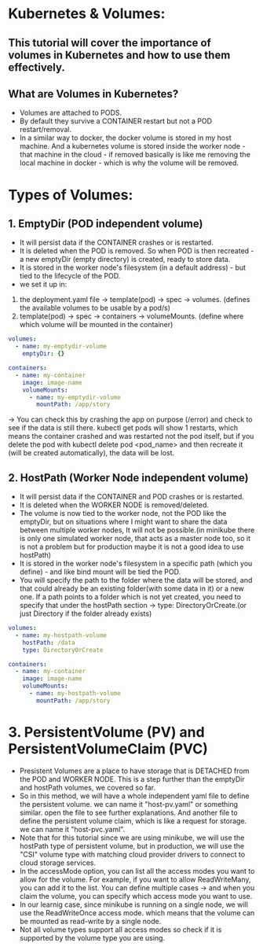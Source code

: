 # Kubernetes & Volumes:
## This tutorial will cover the importance of volumes in Kubernetes and how to use them effectively.
## What are Volumes in Kubernetes?
- Volumes are attached to PODS.
- By default they survive a CONTAINER restart but not a POD restart/removal.
- In a similar way to docker, the docker volume is stored in my host machine. And a kubernetes volume is stored inside the worker node - that machine in the cloud - if removed basically is like me removing the local machine in docker - which is why the volume will be removed.

# Types of Volumes:
## 1. EmptyDir (POD independent volume)
- It will persist data if the CONTAINER crashes or is restarted.
- It is deleted when the POD is removed. So when POD is then recreated - a new emptyDir (empty directory) is created, ready to store data.
- It is stored in the worker node's filesystem (in a default address) - but tied to the lifecycle of the POD.
- we set it up in: 
1. the deployment.yaml file -> template(pod) -> spec -> volumes. (defines the available volumes to be usable by a pod/s)
2. template(pod) -> spec -> containers -> volumeMounts. (define where which volume will be mounted in the container)
```yaml
volumes:
  - name: my-emptydir-volume
    emptyDir: {}
```
```yaml
containers:
  - name: my-container
    image: image-name
    volumeMounts:
      - name: my-emptydir-volume
        mountPath: /app/story
```
-> You can check this by crashing the app on purpose (/error) and check to see if the data is still there. kubectl get pods will show 1 restarts, which means the container crashed and was restarted not the pod itself, but if you delete the pod with kubectl delete pod <pod_name> and then recreate it (will be created automatically), the data will be lost.

## 2. HostPath (Worker Node independent volume)
-  It will persist data if the CONTAINER and POD crashes or is restarted.
- It is deleted when the WORKER NODE is removed/deleted.
- The volume is now tied to the worker node, not the POD like the emptyDir, but on situations where I might want to share the data between multiple worker nodes, It will not be possible.(in minikube there is only one simulated worker node, that acts as a master node too, so it is not a problem but for production maybe it is not a good idea to use hostPath)
- It is stored in the worker node's filesystem in a specific path (which you define) - and like bind mount will be tied the POD.
- You will specify the path to the folder where the data will be stored, and that could already be an existing folder(with some data in it) or a new one. If a path points to a folder which is not yet created, you need to specify that under the hostPath section -> type: DirectoryOrCreate.(or just Directory if the folder already exists)
```yaml
volumes:
  - name: my-hostpath-volume
    hostPath: /data
    type: DirectoryOrCreate
```
```yaml
containers:
  - name: my-container
    image: image-name
    volumeMounts:
      - name: my-hostpath-volume
        mountPath: /app/story
```
# 3. PersistentVolume (PV) and PersistentVolumeClaim (PVC)
- Presistent Volumes are a place to have storage that is DETACHED from the POD and WORKER NODE. This is a step further than the emptyDir and hostPath volumes, we covered so far.
- So in this method, we will have a whole independent yaml file to define the persistent volume. we can name it "host-pv.yaml" or something similar. open the file to see further explanations. And another file to define the persistent volume claim, which is like a request for storage. we can name it "host-pvc.yaml".
- Note that for this tutorial since we are using minikube, we will use the hostPath type of persistent volume, but in production, we will use the "CSI" volume type with matching cloud provider drivers to connect to cloud storage services.
- In the accessMode option, you can list all the access modes you want to allow for the volume. For example, if you want to allow ReadWriteMany, you can add it to the list. You can define multiple cases -> and when you claim the volume, you can specify which access mode you want to use. 
- In our learnig case, since minikube is running on a single node, we will use the ReadWriteOnce access mode. which means that the volume can be mounted as read-write by a single node.
- Not all volume types support all access modes so check if it is supported by the volume type you are using.